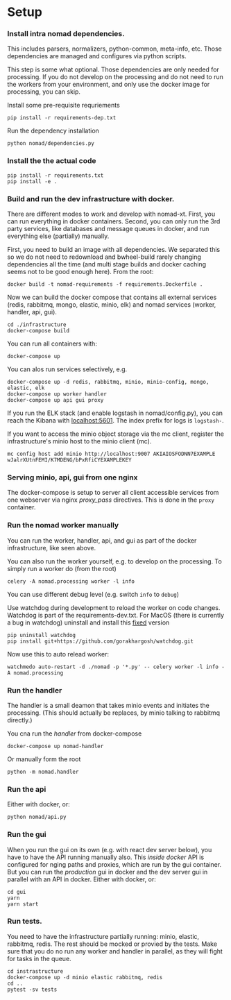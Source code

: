 # Setup

### Install intra nomad dependencies.
This includes parsers, normalizers, python-common, meta-info, etc.
Those dependencies are managed and configures via python scripts.

This step is some what optional. Those dependencies are only needed for processing.
If you do not develop on the processing and do not need to run the workers from
your environment, and only use the docker image for processing, you can skip.

Install some pre-requisite requriements
```
pip install -r requirements-dep.txt
```

Run the dependency installation
```
python nomad/dependencies.py
```

### Install the the actual code

```
pip install -r requirements.txt
pip install -e .
```

### Build and run the dev infrastructure with docker.
There are different modes to work and develop with nomad-xt. First, you
can run everything in docker containers. Second, you can only run the 3rd party
services, like databases and message queues in docker, and run everything else (partially)
manually.

First, you need to build an image with all dependencies. We separated this so we
do not need to redownload and bwheel-build rarely changing dependencies all the time (and
multi stage builds and docker caching seems not to be good enough here).
From the root:
```
docker build -t nomad-requirements -f requirements.Dockerfile .
```

Now we can build the docker compose that contains all external services (redis, rabbitmq,
mongo, elastic, minio, elk) and nomad services (worker, handler, api, gui).
```
cd ./infrastructure
docker-compose build
```

You can run all containers with:
```
docker-compose up
```

You can alos run services selectively, e.g.
```
docker-compose up -d redis, rabbitmq, minio, minio-config, mongo, elastic, elk
docker-compose up worker handler
docker-compose up api gui proxy
```

If you run the ELK stack (and enable logstash in nomad/config.py),
you can reach the Kibana with [localhost:5601](http://localhost:5601).
The index prefix for logs is `logstash-`.

If you want to access the minio object storage via the mc client, register the
infrastructure's minio host to the minio client (mc).
```
mc config host add minio http://localhost:9007 AKIAIOSFODNN7EXAMPLE wJalrXUtnFEMI/K7MDENG/bPxRfiCYEXAMPLEKEY
```

### Serving minio, api, gui from one nginx
The docker-compose is setup to server all client accessible services from one webserver
via nginx *proxy_pass* directives. This is done in the `proxy` container.


### Run the nomad worker manually
You can run the worker, handler, api, and gui as part of the docker infrastructure, like
seen above.

You can also run the worker yourself, e.g. to develop on the processing. To simply
run a worker do (from the root)
```
celery -A nomad.processing worker -l info
```
You can use different debug level (e.g. switch `info` to `debug`)

Use watchdog during development to reload the worker on code changes.
Watchdog is part of the requirements-dev.txt. For MacOS (there is currently a bug in watchdog)
uninstall and install this [fixed](https://github.com/gorakhargosh/watchdog/issues/330) version
```
pip uninstall watchdog
pip install git+https://github.com/gorakhargosh/watchdog.git
```

Now use this to auto relead worker:
```
watchmedo auto-restart -d ./nomad -p '*.py' -- celery worker -l info -A nomad.processing
```

### Run the handler
The handler is a small deamon that takes minio events and initiates the processing.
(This should actually be replaces, by minio talking to rabbitmq directly.)

You cna run the *handler* from docker-compose
```
docker-compose up nomad-handler
```

Or manually form the root
```
python -m nomad.handler
```

### Run the api
Either with docker, or:
```
python nomad/api.py
```

### Run the gui
When you run the gui on its own (e.g. with react dev server below), you have to have
the API running manually also. This *inside docker* API is configured for nging paths
and proxies, which are run by the gui container. But you can run the *production* gui
in docker and the dev server gui in parallel with an API in docker.
Either with docker, or:
```
cd gui
yarn
yarn start
```

### Run tests.
You need to have the infrastructure partially running: minio, elastic, rabbitmq, redis.
The rest should be mocked or provied by the tests. Make sure that you do no run any
worker and handler in parallel, as they will fight for tasks in the queue.
```
cd instrastructure
docker-compose up -d minio elastic rabbitmq, redis
cd ..
pytest -sv tests
```
